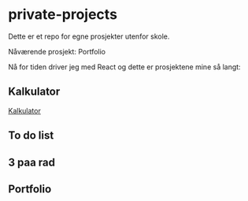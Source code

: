 # private-projects
Dette er et repo for egne prosjekter utenfor skole.

Nåværende prosjekt: Portfolio

Nå for tiden driver jeg med React og dette er prosjektene mine så langt:
## Kalkulator
[Kalkulator](koding/javascript/calculator)
## To do list
## 3 paa rad
## Portfolio
